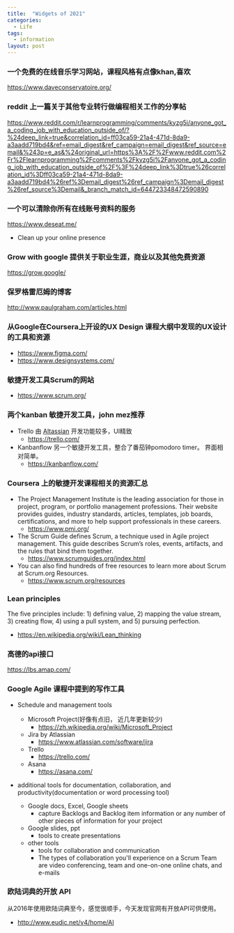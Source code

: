 ```yaml
---
title:  "Widgets of 2021"
categories:
  - Life
tags:
  - information
layout: post
---
```


### 一个免费的在线音乐学习网站，课程风格有点像khan,喜欢

https://www.daveconservatoire.org/

### reddit 上一篇关于其他专业转行做编程相关工作的分享帖

https://www.reddit.com/r/learnprogramming/comments/kyzg5i/anyone_got_a_coding_job_with_education_outside_of/?%24deep_link=true&correlation_id=ff03ca59-21a4-471d-8da9-a3aadd719bd4&ref=email_digest&ref_campaign=email_digest&ref_source=email&%243p=e_as&%24original_url=https%3A%2F%2Fwww.reddit.com%2Fr%2Flearnprogramming%2Fcomments%2Fkyzg5i%2Fanyone_got_a_coding_job_with_education_outside_of%2F%3F%24deep_link%3Dtrue%26correlation_id%3Dff03ca59-21a4-471d-8da9-a3aadd719bd4%26ref%3Demail_digest%26ref_campaign%3Demail_digest%26ref_source%3Demail&_branch_match_id=644723348472590890

### 一个可以清除你所有在线账号资料的服务

https://www.deseat.me/

- Clean up your online presence

### Grow with google 提供关于职业生涯，商业以及其他免费资源

https://grow.google/


### 保罗格雷厄姆的博客

http://www.paulgraham.com/articles.html


### 从Google在Coursera上开设的UX Design 课程大纲中发现的UX设计的工具和资源
- https://www.figma.com/
- https://www.designsystems.com/

### 敏捷开发工具Scrum的网站

- https://www.scrum.org/

### 两个kanban 敏捷开发工具，john mez推荐

- Trello 由 [Altassian](https://www.atlassian.com/) 开发功能较多，UI精致
  - https://trello.com/
- Kanbanflow 另一个敏捷开发工具，整合了番茄钟pomodoro timer。 界面相对简单。
  - https://kanbanflow.com/

### Coursera 上的敏捷开发课程相关的资源汇总
- The Project Management Institute is the leading association for those in project, program, or portfolio management professions. Their website provides guides, industry standards, articles, templates, job boards, certifications, and more to help support professionals in these careers.
  - https://www.pmi.org/
- The Scrum Guide defines Scrum, a technique used in Agile project management. This guide describes Scrum’s roles, events, artifacts, and the rules that bind them together.
  - https://www.scrumguides.org/index.html
- You can also find hundreds of free resources to learn more about Scrum at Scrum.org Resources.
  - https://www.scrum.org/resources

### Lean principles

The five principles include: 1) defining value, 2) mapping the value stream, 3) creating flow, 4) using a pull system, and 5) pursuing perfection.

- https://en.wikipedia.org/wiki/Lean_thinking

### 高德的api接口

https://lbs.amap.com/

### Google Agile 课程中提到的写作工具

- Schedule and management tools
  - Microsoft Project(好像有点旧， 近几年更新较少)
    - https://zh.wikipedia.org/wiki/Microsoft_Project
  - Jira by Atlassian
    - https://www.atlassian.com/software/jira
  - Trello
    - https://trello.com/
  - Asana
    - https://asana.com/

- additional tools for documentation, collaboration, and productivity(documentation or word processing tool)
  - Google docs, Excel, Google sheets
    - capture Backlogs and Backlog item information or any number of other pieces of information for your project
  - Google slides, ppt
    - tools to create presentations
  - other tools
    - tools for collaboration and communication
    - The types of collaboration you'll experience on a Scrum Team are video conferencing, team and one-on-one online chats, and e-mails

### 欧陆词典的开放 API

从2016年使用欧陆词典至今，感觉很顺手，今天发现官网有开放API可供使用。

- http://www.eudic.net/v4/home/AI

